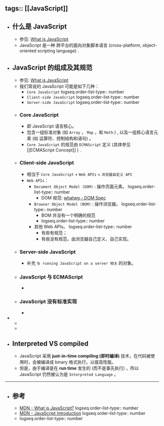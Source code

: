 tags:: [[JavaScript]]
---

- ## 什么是 JavaScript
	- 参见: [What is JavaScript](https://developer.mozilla.org/en-US/docs/Web/JavaScript/Guide/Introduction#what_is_javascript)
	- JavaScript 是一种 跨平台的面向对象脚本语言 (cross-platform, object-oriented scripting language) .
- ## JavaScript 的组成及其规范
	- 参见: [What is JavaScript](https://developer.mozilla.org/en-US/docs/Web/JavaScript/Guide/Introduction#what_is_javascript)
	- 我们常说的 JavaScript 可能是如下几种：
		- `Core JavaScript`
		  logseq.order-list-type:: number
		- `Client-side JavaScript`
		  logseq.order-list-type:: number
		- `Server-side JavaScript`
		  logseq.order-list-type:: number
	- ### Core JavaScript
		- 即 JavaScript 语言核心。
		- 包含一组标准对象 (如 `Array` ， `Map` ，和 `Math` ) , 以及一组核心语言元素 (如 运算符、控制结构和语句) 。
		- `Core JavaScript` 的规范由 `ECMAScript` 定义  (具体参见 [[ECMAScript Concept]] ) .
	- ### Client-side JavaScript
		- 相当于 `Core JavaScript` + `Web APIs` + `浏览器自定义 API`
		- `Web APIs`：
			- `Document Object Model (DOM)` : 操作页面元素。 
			  logseq.order-list-type:: number
				- DOM 规范: [whatwg - DOM Spec](https://dom.spec.whatwg.org/)
			- `Browser Object Model (BOM)` : 操作浏览器。 
			  logseq.order-list-type:: number
				- BOM 并没有一个明确的规范
				- logseq.order-list-type:: number
			- 其他 Web APIs。
			  logseq.order-list-type:: number
				- 有些有规范；
				- 有些没有规范，由浏览器自己定义、自己实现。
	- ### Server-side JavaScript
		- 补充 `与 running JavaScript on a server 相关` 的对象。
	- ### JavaScript 与 ECMAScript
		-
	- ### JavaScript 没有标准实现
		-
-
	-
	-
- ## Interpreted VS compiled
	- JavaScript 采用 **just-in-time compiling (即时编译)** 技术，在代码被使用时，会被编译成 binary 格式执行，以提高性能。
	- 但是，由于编译是在 **run time** 发生的 (而不是事先执行) ，所以 JavaScript 仍然被认为是 `Interpreted Language` 。
- ---
- ## 参考
	- [MDN - What is JavaScript?](https://developer.mozilla.org/en-US/docs/Learn/JavaScript/First_steps/What_is_JavaScript)
	  logseq.order-list-type:: number
	- [MDN - JavaScript Introduction](https://developer.mozilla.org/en-US/docs/Web/JavaScript/Guide/Introduction)
	  logseq.order-list-type:: number
	- logseq.order-list-type:: number